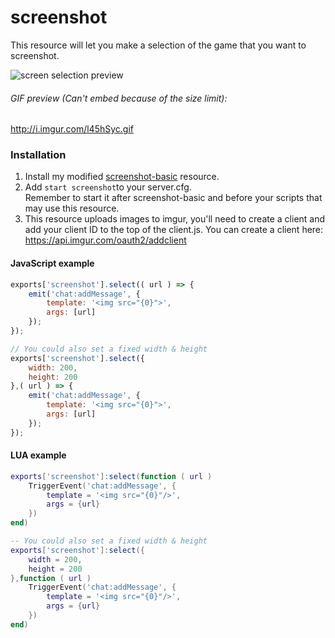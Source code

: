 # screenshot
This resource will let you make a selection of the game that you want to screenshot. 

![screen selection preview](https://i.imgur.com/zuEzVMm.png)
###### GIF preview (Can't embed because of the size limit):
http://i.imgur.com/l45hSyc.gif

### Installation
1. Install my modified <a href="https://github.com/jonassvensson4/screenshot-basic">screenshot-basic</a> resource.
2. Add `start screenshot`to your server.cfg. <br>Remember to start it after screenshot-basic and before your scripts that may use this resource.
3. This resource uploads images to imgur, you'll need to create a client and add your client ID to the top of the client.js. You can create a client here: https://api.imgur.com/oauth2/addclient

#### JavaScript example
```javascript
exports['screenshot'].select(( url ) => {
    emit('chat:addMessage', {
        template: '<img src="{0}">',
        args: [url]
    });
});

// You could also set a fixed width & height
exports['screenshot'].select({
    width: 200,
    height: 200
},( url ) => {
    emit('chat:addMessage', {
        template: '<img src="{0}">',
        args: [url]
    });
});
```

#### LUA example
```lua
exports['screenshot']:select(function ( url )
    TriggerEvent('chat:addMessage', {
        template = '<img src="{0}"/>',
        args = {url}
    })
end)

-- You could also set a fixed width & height
exports['screenshot']:select({
    width = 200,
    height = 200
},function ( url )
    TriggerEvent('chat:addMessage', {
        template = '<img src="{0}"/>',
        args = {url}
    })
end)
```
